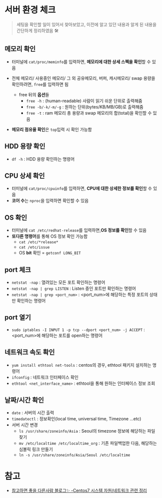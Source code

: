 # 서버 환경 체크
> 세팅을 확인할 일이 있어서 찾아보았고, 이전에 알고 있던 내용과 알게 된 내용을 간단하게 정리하였음 🛠 

## 메모리 확인
+ 터미널에 ```cat/proc/meminfo```를 입력하면, **메모리에 대한 상세 스펙을 확인**할 수 있음
+ 전체 메모리/ 사용중인 메모리/ 그 외 공유메모리, 버퍼, 캐시메모리/ swap 용량을 확인하려면, ```free```를 입력하면 됨   


   + free 뒤의 **옵션**들
      + ```free -h``` : (human-readable) 사람이 읽기 쉬운 단위로 출력해줌
      + ```free -b/-k/-m/-g``` : 원하는 단위(bytes/KB/MB/GB)로 출력해줌
      + ```free -t``` : ram 메모리 총 용량과 swap 메모리의 합(total)을 확인할 수 있음
+ **메모리 점유율 확인**은 ```top```입력 시 확인 가능함   

## HDD 용량 확인
+ `df -h` : HDD 용량 확인하는 명령어

## CPU 상세 확인
+ 터미널에 ```cat/proc/cpuinfo```를 입력하면, **CPU에 대한 상세한 정보를 확인**할 수 있음
+ **코어 수**는 ```nproc```을 입력하면 확인할 수 있음

## OS 확인
+ 터미널에 ```cat /etc/redhat-release```를 입력하면,**OS 정보를 확인**할 수 있음
+ **또다른 명령어**를 통해 OS 정보 확인 가능함
   +  ```cat /etc/*release*```
   +  ```cat /etc/issue```
   +  OS **bit** 확인 = ```getconf LONG_BIT```   

## port 체크
+ `netstat -nap` : 열려있는 모든 포트 확인하는 명령어
+ `netstat -nap | grep LISTEN` : Listen 중인 포트만 확인하는 명령어
+ `netstat -nap | grep <port_num>` : <port_num>에 해당하는 특정 포트의 상태만 확인하는 명령어

## port 열기
+ `sudo iptables -I INPUT 1 -p tcp --dport <port_num> -j ACCEPT` : <port_num>에 해당하는 포트를 open하는 명령어
  
## 네트워크 속도 확인
+ `yum install ethtool net-tools` : centos의 경우, ethtool 패키지 설치하는 명령어   
+ `ifconfig` : 네트워크 인터페이스 확인
+ `ethtool <net_interface_name>` : ethtool을 통해 원하는 인터페이스 정보 조회   

## 날짜/시간 확인
+ `date` : 서버의 시간 출력
+ `timedatectl` : 정보확인(local time, universal time, Timezone ...etc)
+ 서버 시간 변경
   + `ls /usr/share/zoneinfo/Asia` : Seoul의 timezone 정보에 해당하는 파일 찾기
   + `mv /etc/localtime /etc/localtime_org` : 기존 파일백업한 다음, 해당하는 심볼릭 링크 만들기
   + `ln -s /usr/share/zoneinfo/Asia/Seoul /etc/localtime` 

# 참고
+ [참고하면 좋을 다른사람 블로그✨ -Centos7 시스템 자원/네트워크 관련 정리](https://estenpark.tistory.com/372)
